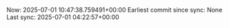 Now: 2025-07-01 10:47:38.759491+00:00 Earliest commit since sync: None Last sync: 2025-07-01 04:22:57+00:00
